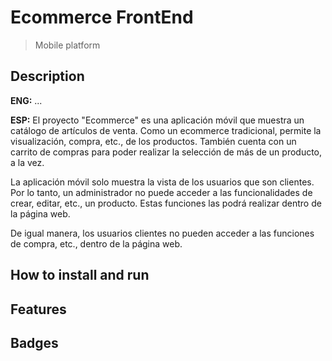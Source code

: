 # Ecommerce FrontEnd

> Mobile platform

## Description
**ENG:** ...

**ESP:** El proyecto "Ecommerce" es una aplicación móvil que muestra un catálogo de artículos de venta. Como un ecommerce tradicional, permite la visualización, compra, etc., de los productos. También cuenta con un carrito de compras para poder realizar la selección de más de un producto, a la vez.

La aplicación móvil solo muestra la vista de los usuarios que son clientes. Por lo tanto, un administrador no puede acceder a las funcionalidades de crear, editar, etc., un producto. Estas funciones las podrá realizar dentro de la página web.

De igual manera, los usuarios clientes no pueden acceder a las funciones de compra, etc., dentro de la página web.

## How to install and run

## Features

## Badges
